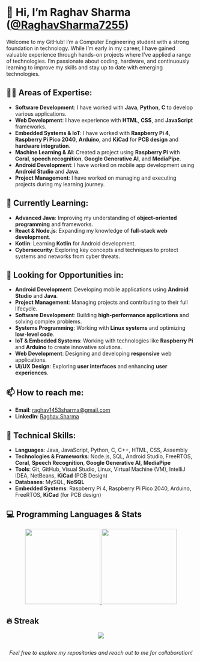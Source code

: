 # 👋 Hi, I’m **Raghav Sharma** ([@RaghavSharma7255](https://github.com/RaghavSharma7255))

Welcome to my GitHub! I’m a Computer Engineering student with a strong foundation in technology. While I’m early in my career, I have gained valuable experience through hands-on projects where I’ve applied a range of technologies. I’m passionate about coding, hardware, and continuously learning to improve my skills and stay up to date with emerging technologies.
## 👨‍💻 Areas of Expertise:
- **Software Development**: I have worked with **Java**, **Python**, **C** to develop various applications.
- **Web Development**: I have experience with **HTML**, **CSS**, and **JavaScript** frameworks.
- **Embedded Systems & IoT**: I have worked with **Raspberry Pi 4**, **Raspberry Pi Pico 2040**, **Arduino**, and **KiCad** for **PCB design** and **hardware integration**.
- **Machine Learning & AI**: Created a project using **Raspberry Pi** with **Coral**, **speech recognition**, **Google Generative AI**, and **MediaPipe**.
- **Android Development**: I have worked on mobile app development using **Android Studio** and **Java**.
- **Project Management**: I have worked on managing and executing projects during my learning journey.

## 🌱 Currently Learning:
- **Advanced Java**: Improving my understanding of **object-oriented programming** and frameworks.
- **React & Node.js**: Expanding my knowledge of **full-stack web development**.
- **Kotlin**: Learning **Kotlin** for Android development.
- **Cybersecurity**: Exploring key concepts and techniques to protect systems and networks from cyber threats.

## 💼 Looking for Opportunities in:
- **Android Development**: Developing mobile applications using **Android Studio** and **Java**.
- **Project Management**: Managing projects and contributing to their full lifecycle.
- **Software Development**: Building **high-performance applications** and solving complex problems.
- **Systems Programming**: Working with **Linux systems** and optimizing **low-level code**.
- **IoT & Embedded Systems**: Working with technologies like **Raspberry Pi** and **Arduino** to create innovative solutions.
- **Web Development**: Designing and developing **responsive** web applications.
- **UI/UX Design**: Exploring **user interfaces** and enhancing **user experiences**.

## 📫 How to reach me:
- **Email**: [raghav1453sharma@gmail.com](mailto:raghav1453sharma@gmail.com)
- **LinkedIn**: [Raghav Sharma](https://www.linkedin.com/in/raghav-sharma-a339aa248)

## 🔧 Technical Skills:
- **Languages**: Java, JavaScript, Python, C, C++, HTML, CSS, Assembly
- **Technologies & Frameworks**: Node.js, SQL, Android Studio, FreeRTOS, **Coral**, **Speech Recognition**, **Google Generative AI**, **MediaPipe**
- **Tools**: Git, GitHub, Visual Studio, Linux, Virtual Machine (VM), IntelliJ IDEA, NetBeans, **KiCad** (PCB Design)
- **Databases**: MySQL, **NoSQL**
- **Embedded Systems**: Raspberry Pi 4, Raspberry Pi Pico 2040, Arduino, FreeRTOS, **KiCad** (for PCB design)

  
## 💻 Programming Languages & Stats
<!-- Display Stats and Languages Side by Side -->
<p align="center">
  <a href="https://github.com/raghavsharma7255/github-readme-stats">
    <img height="200" src="https://github-readme-stats-three-drab-79.vercel.app/api?username=raghavsharma7255&theme=transparent&show_icons=true&rank_icon=github" />
  </a>

  <a href="https://github.com/raghavsharma7255/convoychat">
    <img height="200" src="https://github-readme-stats-three-drab-79.vercel.app/api/top-langs?username=raghavsharma7255&theme=transparent&layout=compact&langs_count=8&card_width=320" />
  </a>
</p>

## 🔥 Streak
<!-- Streak Stats -->
<p align="center">
  <img src="https://github-readme-streak-stats.herokuapp.com/?user=raghavsharma7255&theme=transparent" />
</p>

## 
<!-- Footer Section (Optional) -->
<p align="center">
  <em>Feel free to explore my repositories and reach out to me for collaboration!</em>
</p>


<!---
RaghavSharma7255/RaghavSharma7255 is a ✨ special ✨ repository because its `README.md` (this file) appears on your GitHub profile.
You can click the Preview link to take a look at your changes.
--->
